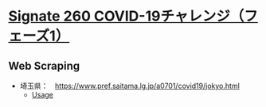 # [Signate 260 COVID-19チャレンジ（フェーズ1）](https://signate.jp/competitions/260/discussions)

## Web Scraping

* 埼玉県：　https://www.pref.saitama.lg.jp/a0701/covid19/jokyo.html
  * [Usage](web_scraping/11saitama.ipynb)